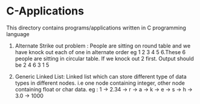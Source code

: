 # C-Applications
This directory contains programs/applications written in C programming language

1. Alternate Strike out problem : 
  People are sitting on round table and we have knock out each of one in alternate order eg 1 2 3 4 5 6.These 6 people are sitting in circular table. If we knock out 2 first. Output should be 2 4 6 3 1 5

2. Generic Linked List:
  Linked list which can store different type of data types in different nodes. i.e one node containing integer, other node containing float or char data. 
  eg : 1 -> 2.34 -> r -> a -> k -> e -> s -> h -> 3.0 -> 1000
